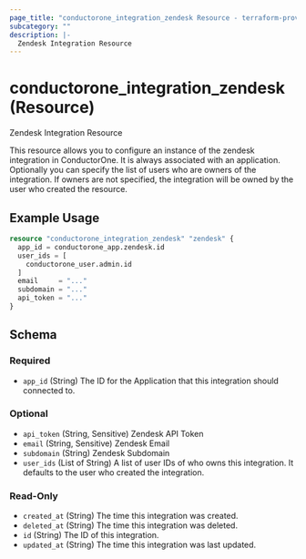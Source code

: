 ```yaml
---
page_title: "conductorone_integration_zendesk Resource - terraform-provider-conductorone"
subcategory: ""
description: |-
  Zendesk Integration Resource
---
```


# conductorone_integration_zendesk (Resource)

Zendesk Integration Resource

This resource allows you to configure an instance of the zendesk integration in ConductorOne.
It is always associated with an application. Optionally you can specify the list of users who are owners of the integration.
If owners are not specified, the integration will be owned by the user who created the resource.

## Example Usage

```terraform
resource "conductorone_integration_zendesk" "zendesk" {
  app_id = conductorone_app.zendesk.id
  user_ids = [
    conductorone_user.admin.id
  ]
  email     = "..."
  subdomain = "..."
  api_token = "..."
}
```

<!-- schema generated by tfplugindocs -->
## Schema

### Required

- `app_id` (String) The ID for the Application that this integration should connected to.

### Optional

- `api_token` (String, Sensitive) Zendesk API Token
- `email` (String, Sensitive) Zendesk Email
- `subdomain` (String) Zendesk Subdomain
- `user_ids` (List of String) A list of user IDs of who owns this integration. It defaults to the user who created the integration.

### Read-Only

- `created_at` (String) The time this integration was created.
- `deleted_at` (String) The time this integration was deleted.
- `id` (String) The ID of this integration.
- `updated_at` (String) The time this integration was last updated.
